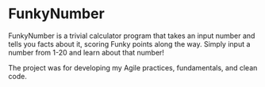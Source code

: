 # FunkyNumber 

FunkyNumber is a trivial calculator program that takes an input number and tells you facts about it, scoring Funky points along the way. Simply input a number from 1-20 and learn about that number!

The project was for developing my Agile practices, fundamentals, and clean code.


